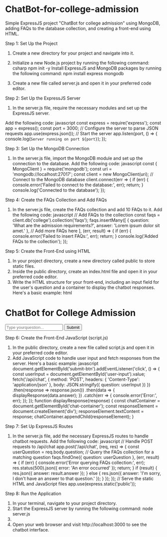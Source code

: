 # ChatBot-for-college-admission
Simple ExpressJS project "ChatBot for college admission" using MongoDB, adding FAQs to the database collection, and creating a front-end using HTML.

Step 1: Set Up the Project
1. Create a new directory for your project and navigate into it.
2. Initialize a new Node.js project by running the following command:
csharp
npm init -y
Install ExpressJS and MongoDB packages by running the following command:
npm install express mongodb

1. Create a new file called server.js and open it in your preferred code editor.

Step 2: Set Up the ExpressJS Server
1. In the server.js file, require the necessary modules and set up the ExpressJS server.
   
Add the following code:
javascript
const express = require('express');
const app = express();
const port = 3000;
// Configure the server to parse JSON requests
app.use(express.json());
// Start the server
app.listen(port, () => {
console.log(`Server running on port ${port}`);
});

Step 3: Set Up the MongoDB Connection
1. In the server.js file, import the MongoDB module and set up the connection to the
database. Add the following code:
javascript
const { MongoClient } = require('mongodb');
const uri = 'mongodb://localhost:27017';
const client = new MongoClient(uri);
// Connect to the MongoDB database
client.connect(err => {
if (err) {
console.error('Failed to connect to the database:', err);
return;
}
console.log('Connected to the database');
});

Step 4: Create the FAQs Collection and Add FAQs
1. In the server.js file, create the FAQs collection and add 10 FAQs to it. Add the
following code:
javascript
// Add FAQs to the collection
const faqs = client.db('college').collection('faqs');
faqs.insertMany([
{ question: 'What are the admission requirements?', answer: 'Lorem
ipsum dolor sit amet.' },
// Add more FAQs here
], (err, result) => {
if (err) {
console.error('Failed to insert FAQs:', err);
return;
}
console.log('Added FAQs to the collection');
});

Step 5: Create the Front-End using HTML
1. In your project directory, create a new directory called public to store static files.
2. Inside the public directory, create an index.html file and open it in your preferred
code editor.
3. Write the HTML structure for your front-end, including an input field for the user's
question and a container to display the chatbot responses. Here's a basic example:
html
<!DOCTYPE html>
<html>
<head>
<title>ChatBot for College Admission</title>
</head>
<body>
<h1>ChatBot for College Admission</h1>
<div id="chat-container"></div>
<input type="text" id="user-input" placeholder="Type your
question..." />
<button id="submit-btn">Submit</button>
<script src="script.js"></script>
</body>
</html>

Step 6: Create the Front-End JavaScript (script.js)
1. In the public directory, create a new file called script.js and open it in your
preferred code editor.
2. Add JavaScript code to handle user input and fetch responses from the server. Here's a
basic example:
javascript
document.getElementById('submit-btn').addEventListener('click', () =>
{
const userInput = document.getElementById('user-input').value;
fetch('/api/chat', {
method: 'POST',
headers: { 'Content-Type': 'application/json' },
body: JSON.stringify({ question: userInput })
})
.then(response => response.json())
.then(data => {
displayResponse(data.answer);
})
.catch(err => {
console.error('Error:', err);
});
});
function displayResponse(response) {
const chatContainer = document.getElementById('chat-container');
const responseElement = document.createElement('div');
responseElement.textContent = response;
chatContainer.appendChild(responseElement);
}

Step 7: Set Up ExpressJS Routes
1. In the server.js file, add the necessary ExpressJS routes to handle chatbot requests.
Add the following code:
javascript
// Handle POST requests to /api/chat
app.post('/api/chat', (req, res) => {
const userQuestion = req.body.question;
// Query the FAQs collection for a matching question
faqs.findOne({ question: userQuestion }, (err, result) => {
if (err) {
console.error('Error querying FAQs collection:', err);
res.status(500).json({ error: 'An error occurred' });
return;
}
if (result) {
res.json({ answer: result.answer });
} else {
res.json({ answer: 'I'm sorry, I don't have an answer to that
question.' });
}
});
});
// Serve the static HTML and JavaScript files
app.use(express.static('public'));

Step 8: Run the Application
1. In your terminal, navigate to your project directory.
2. Start the ExpressJS server by running the following command:
node server.js
1.
2. Open your web browser and visit http://localhost:3000 to see the chatbot
interface.
